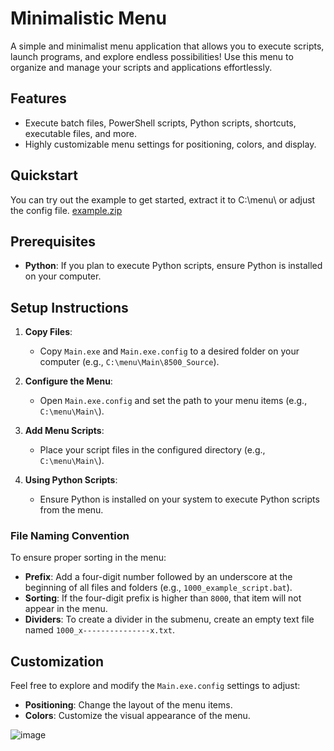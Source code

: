# Minimalistic Menu

A simple and minimalist menu application that allows you to execute scripts, launch programs, and explore endless possibilities! Use this menu to organize and manage your scripts and applications effortlessly.

## Features

- Execute batch files, PowerShell scripts, Python scripts, shortcuts, executable files, and more.
- Highly customizable menu settings for positioning, colors, and display.

## Quickstart
You can try out the example to get started, extract it to C:\menu\ or adjust the config file.
[example.zip](https://github.com/user-attachments/files/17560440/example.zip)

## Prerequisites

- **Python**: If you plan to execute Python scripts, ensure Python is installed on your computer.

## Setup Instructions

1. **Copy Files**:
   - Copy `Main.exe` and `Main.exe.config` to a desired folder on your computer (e.g., `C:\menu\Main\8500_Source`).

2. **Configure the Menu**:
   - Open `Main.exe.config` and set the path to your menu items (e.g., `C:\menu\Main\`).

3. **Add Menu Scripts**:
   - Place your script files in the configured directory (e.g., `C:\menu\Main\`).

4. **Using Python Scripts**:
   - Ensure Python is installed on your system to execute Python scripts from the menu.

### File Naming Convention

To ensure proper sorting in the menu:

- **Prefix**: Add a four-digit number followed by an underscore at the beginning of all files and folders (e.g., `1000_example_script.bat`).
- **Sorting**: If the four-digit prefix is higher than `8000`, that item will not appear in the menu.
- **Dividers**: To create a divider in the submenu, create an empty text file named `1000_x---------------x.txt`.

## Customization

Feel free to explore and modify the `Main.exe.config` settings to adjust:

- **Positioning**: Change the layout of the menu items.
- **Colors**: Customize the visual appearance of the menu.


![image](https://github.com/user-attachments/assets/462e1333-e548-44dc-8a58-92e7eefcc6a4)
